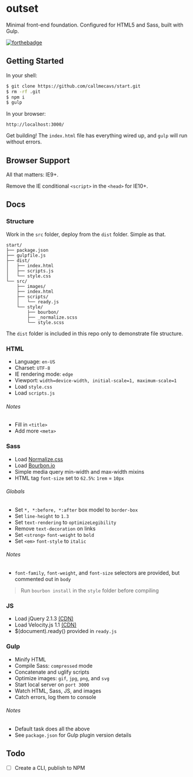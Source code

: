 # outset

Minimal front-end foundation. Configured for HTML5 and Sass, built with Gulp.

[![forthebadge](http://forthebadge.com/images/badges/built-with-love.svg)](http://forthebadge.com)

## Getting Started

In your shell:

```bash
$ git clone https://github.com/callmecavs/start.git
$ rm -rf .git
$ npm i
$ gulp
```

In your browser:

```
http://localhost:3000/
```

Get building! The `index.html` file has everything wired up, and `gulp` will run without errors.

## Browser Support

All that matters: IE9+.

Remove the IE conditional `<script>` in the `<head>` for IE10+.

## Docs

### Structure

Work in the `src` folder, deploy from the `dist` folder. Simple as that.

```
start/
├── package.json
├── gulpfile.js
├── dist/
│   ├── index.html
│   ├── scripts.js
│   └── style.css
└── src/
    ├── images/
    ├── index.html
    ├── scripts/
    │   └── ready.js
    └── style/
        ├── bourbon/
        ├── _normalize.scss
        └── style.scss
```

The `dist` folder is included in this repo only to demonstrate file structure.

### HTML

* Language: `en-US`
* Charset: `UTF-8`
* IE rendering mode: `edge`
* Viewport: `width=device-width, initial-scale=1, maximum-scale=1`
* Load `style.css`
* Load `scripts.js`

###### Notes

* Fill in `<title>`
* Add more `<meta>`

### Sass

* Load [Normalize.css](http://nicolasgallagher.com/about-normalize-css/)
* Load [Bourbon.io](http://bourbon.io/docs/)
* Simple media query min-width and max-width mixins
* HTML tag `font-size` set to `62.5%`: `1rem` = `10px`

###### Globals

* Set `*, *:before, *:after` box model to `border-box`
* Set `line-height` to `1.3`
* Set `text-rendering` to `optimizeLegibility`
* Remove `text-decoration` on links
* Set `<strong>` `font-weight` to `bold`
* Set `<em>` `font-style` to `italic`

###### Notes

* `font-family`, `font-weight`, and `font-size` selectors are provided, but commented out in `body`

> Run `bourbon install` in the `style` folder before compiling

### JS

* Load jQuery 2.1.3 [(CDN)](https://developers.google.com/speed/libraries/devguide#jquery)
* Load Velocity.js 1.1 [(CDN)](http://www.jsdelivr.com/#!velocity)
* $(document).ready() provided in `ready.js`

### Gulp

* Minify HTML
* Compile Sass: `compressed` mode
* Concatenate and uglify scripts
* Optimize images: `gif`, `jpg`, `png`, and `svg`
* Start local server on `port 3000`
* Watch HTML, Sass, JS, and images
* Catch errors, log them to console

###### Notes

* Default task does all the above
* See `package.json` for Gulp plugin version details

## Todo

- [ ] Create a CLI, publish to NPM
